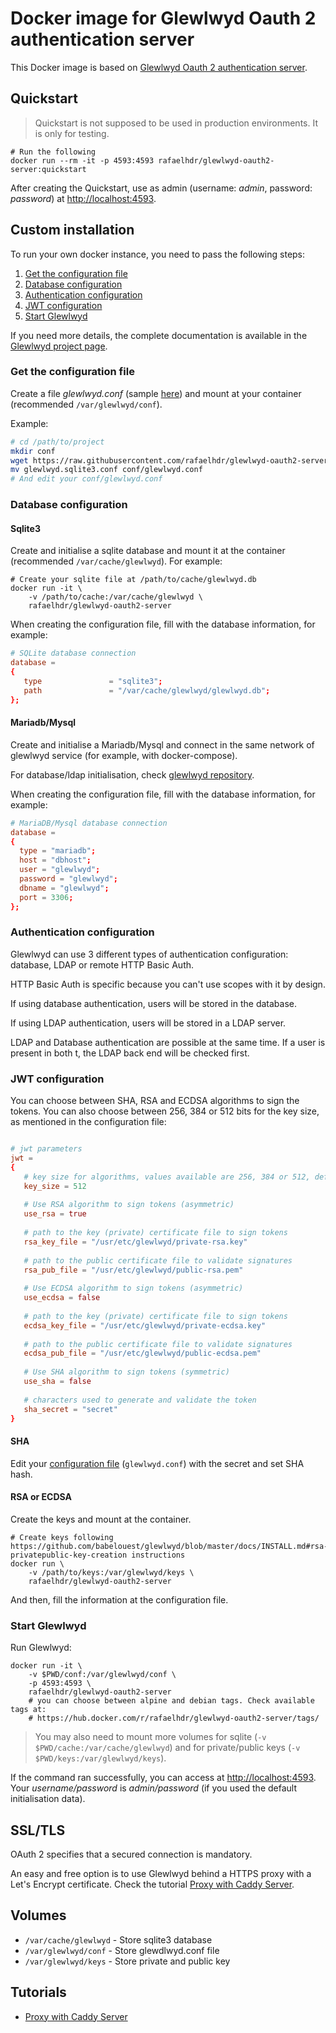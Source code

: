 # Docker image for Glewlwyd Oauth 2 authentication server

This Docker image is based on [Glewlwyd Oauth 2 authentication server](https://github.com/babelouest/glewlwyd).

## Quickstart

> Quickstart is not supposed to be used in production environments. It is only for testing.

```shell
# Run the following
docker run --rm -it -p 4593:4593 rafaelhdr/glewlwyd-oauth2-server:quickstart
```

After creating the Quickstart, use as admin (username: *admin*, password: *password*) at [http://localhost:4593](http://localhost:4593).

## Custom installation

To run your own docker instance, you need to pass the following steps:

1. [Get the configuration file](#get-the-configuration-file)
2. [Database configuration](#database-configuration)
3. [Authentication configuration](#authentication-configuration)
4. [JWT configuration](#jwt-configuration)
5. [Start Glewlwyd](#start-glewlwyd)

If you need more details, the complete documentation is available in the [Glewlwyd project page](https://github.com/babelouest/glewlwyd/blob/master/docs/INSTALL.md).

### Get the configuration file

Create a file *glewlwyd.conf* (sample [here](https://github.com/babelouest/glewlwyd/blob/master/glewlwyd.conf.sample)) and mount at your container (recommended `/var/glewlwyd/conf`).

Example:

```sh
# cd /path/to/project
mkdir conf
wget https://raw.githubusercontent.com/rafaelhdr/glewlwyd-oauth2-server/master/sqlite3/quickstart/glewlwyd.sqlite3.conf
mv glewlwyd.sqlite3.conf conf/glewlwyd.conf
# And edit your conf/glewlwyd.conf
```

### Database configuration

#### Sqlite3

Create and initialise a sqlite database and mount it at the container (recommended `/var/cache/glewlwyd`). For example:

```shell
# Create your sqlite file at /path/to/cache/glewlwyd.db
docker run -it \
    -v /path/to/cache:/var/cache/glewlwyd \
    rafaelhdr/glewlwyd-oauth2-server
```

When creating the configuration file, fill with the database information, for example:

```conf
# SQLite database connection
database =
{
   type               = "sqlite3";
   path               = "/var/cache/glewlwyd/glewlwyd.db";
};
```

#### Mariadb/Mysql

Create and initialise a Mariadb/Mysql and connect in the same network of glewlwyd service (for example, with docker-compose).

For database/ldap initialisation, check [glewlwyd repository](https://github.com/babelouest/glewlwyd/blob/master/docs/INSTALL.md#data-storage-backend-initialisation).

When creating the configuration file, fill with the database information, for example:

```conf
# MariaDB/Mysql database connection
database =
{
  type = "mariadb";
  host = "dbhost";
  user = "glewlwyd";
  password = "glewlwyd";
  dbname = "glewlwyd";
  port = 3306;
};
```

### Authentication configuration

Glewlwyd can use 3 different types of authentication configuration: database, LDAP or remote HTTP Basic Auth.

HTTP Basic Auth is specific because you can't use scopes with it by design.

If using database authentication, users will be stored in the database.

If using LDAP authentication, users will be stored in a LDAP server.

LDAP and Database authentication are possible at the same time. If a user is present in both t, the LDAP back end will be checked first.

### JWT configuration

You can choose between SHA, RSA and ECDSA algorithms to sign the tokens. You can also choose between 256, 384 or 512 bits for the key size, as mentioned in the configuration file:

```conf

# jwt parameters
jwt =
{
   # key size for algorithms, values available are 256, 384 or 512, default 512
   key_size = 512
   
   # Use RSA algorithm to sign tokens (asymmetric)
   use_rsa = true
   
   # path to the key (private) certificate file to sign tokens
   rsa_key_file = "/usr/etc/glewlwyd/private-rsa.key"
   
   # path to the public certificate file to validate signatures
   rsa_pub_file = "/usr/etc/glewlwyd/public-rsa.pem"
   
   # Use ECDSA algorithm to sign tokens (asymmetric)
   use_ecdsa = false
   
   # path to the key (private) certificate file to sign tokens
   ecdsa_key_file = "/usr/etc/glewlwyd/private-ecdsa.key"
   
   # path to the public certificate file to validate signatures
   ecdsa_pub_file = "/usr/etc/glewlwyd/public-ecdsa.pem"
   
   # Use SHA algorithm to sign tokens (symmetric)
   use_sha = false
   
   # characters used to generate and validate the token
   sha_secret = "secret"
}
```

#### SHA

Edit your [configuration file](#configuration-file) (`glewlwyd.conf`) with the secret and set SHA hash.

#### RSA or ECDSA

Create the keys and mount at the container.

```shell
# Create keys following https://github.com/babelouest/glewlwyd/blob/master/docs/INSTALL.md#rsa-privatepublic-key-creation instructions
docker run \
    -v /path/to/keys:/var/glewlwyd/keys \
    rafaelhdr/glewlwyd-oauth2-server
```

And then, fill the information at the configuration file.

### Start Glewlwyd

Run Glewlwyd:

```shell
docker run -it \
    -v $PWD/conf:/var/glewlwyd/conf \
    -p 4593:4593 \
    rafaelhdr/glewlwyd-oauth2-server
    # you can choose between alpine and debian tags. Check available tags at:
    # https://hub.docker.com/r/rafaelhdr/glewlwyd-oauth2-server/tags/
```

> You may also need to mount more volumes for sqlite (`-v $PWD/cache:/var/cache/glewlwyd`) and for private/public keys (`-v $PWD/keys:/var/glewlwyd/keys`).

If the command ran successfully, you can access at [http://localhost:4593](http://localhost:4593). Your *username/password* is *admin/password* (if you used the default initialisation data).

## SSL/TLS

OAuth 2 specifies that a secured connection is mandatory.

An easy and free option is to use Glewlwyd behind a HTTPS proxy with a Let's Encrypt certificate. Check the tutorial [Proxy with Caddy Server](https://github.com/rafaelhdr/glewlwyd-oauth2-server/blob/master/tutorials/proxy-with-caddy-server.md).

## Volumes

* `/var/cache/glewlwyd` - Store sqlite3 database
* `/var/glewlwyd/conf` - Store glewdlwyd.conf file
* `/var/glewlwyd/keys` - Store private and public key

## Tutorials

* [Proxy with Caddy Server](https://github.com/rafaelhdr/glewlwyd-oauth2-server/blob/master/tutorials/proxy-with-caddy-server.md)
